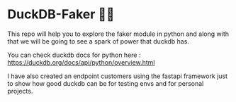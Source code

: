 # DuckDB-Faker 🦆🦆


This repo will help you to explore the faker module in python and along with that we will be going to see a spark of power that duckdb has.

You can check duckdb docs for python here : https://duckdb.org/docs/api/python/overview.html

I have also created an endpoint customers using the fastapi framework just to show how good duckdb can be for testing envs and for personal projects.
